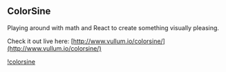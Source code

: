 ColorSine
---------

Playing around with math and React to create something visually pleasing.

Check it out live here: [http://www.vullum.io/colorsine/](http://www.vullum.io/colorsine/)

[!colorsine](https://s3.postimg.org/h4ilwl5wx/colorsine.png)
